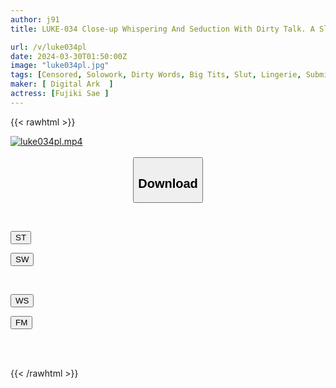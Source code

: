```yaml
---
author: j91
title: LUKE-034 Close-up Whispering And Seduction With Dirty Talk. A Slut With A Lewd Face And Obscene Body In Captivating Lingerie That Resonates With Your Dick. Sae Fujiki

url: /v/luke034pl
date: 2024-03-30T01:50:00Z
image: "luke034pl.jpg"
tags: [Censored, Solowork, Dirty Words, Big Tits, Slut, Lingerie, Submissive Men	]
maker: [ Digital Ark  ]
actress: [Fujiki Sae ]
---
```



{{< rawhtml >}}

<div class="video" data-videoid="GGLq8vz0D2f1eP6">
    <a href="javascript:;">
        <img src="/v/luke034pl/luke034pl.jpg" width="WIDTH" height="HEIGHT" alt="luke034pl.mp4" loading="lazy">
    </a>
</div>

<script type="text/javascript" src="https://j91.asia/asset/on-demand-st.js"></script>

<br>
  <link rel="stylesheet" href="https://j91.asia/asset/bs5.css">
  
  <center>
  <button class="btn btn-primary" type="button" data-bs-toggle="collapse" data-bs-target=".multi-collapse" aria-expanded="false" aria-controls="multiCollapseExample1 multiCollapseExample2"><h2>Download</h2></button></center>
</p>
<div class="row">
  <div class="col">
    <div class="collapse multi-collapse" id="multiCollapseExample1">
      <div class="card card-body">
	      	      <br>
<div class="buttons">  
<p><a href="https://streamtape.to/v/GGLq8vz0D2f1eP6" target="_blank"><button class="btn-hover color-3"><i class="fa fa-download"></i> ST</button></a></p>
<p><a href="https://asnwish.com/flvdc1s4seac" target="_blank"><button class="btn-hover color-2"><i class="fa fa-download"></i> SW</button></a></p></div>
    </div>
  </div>
</div>
  <div class="col">
    <div class="collapse multi-collapse" id="multiCollapseExample2">
      <div class="card card-body">
	      <br>
<div class="buttons">
<p><a href="https://wolfstream.tv/fjhup2mc4ckt"><button class="btn-hover color-9"><i class="fa fa-download"></i> WS</button></a></p>
<p><a href="https://filemoon.sx/d/os32y6m0r5ba"><button class="btn-hover color-8"><i class="fa fa-download"></i> FM</button></a></p></div>
<br><br>
      </div>
    </div>
  </div>
</div>

{{< /rawhtml >}}